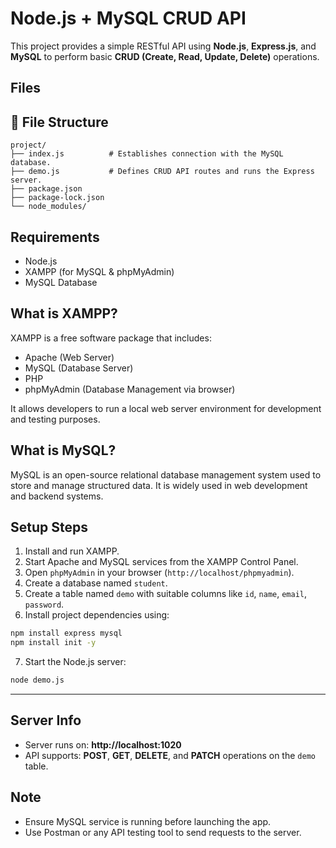 # Node.js + MySQL CRUD API

This project provides a simple RESTful API using **Node.js**, **Express.js**, and **MySQL** to perform basic **CRUD (Create, Read, Update, Delete)** operations.

## Files

## 📘 File Structure
```
project/
├── index.js          # Establishes connection with the MySQL database.
├── demo.js           # Defines CRUD API routes and runs the Express server.
├── package.json
├── package-lock.json
└── node_modules/
```

## Requirements

- Node.js
- XAMPP (for MySQL & phpMyAdmin)
- MySQL Database

## What is XAMPP?

XAMPP is a free software package that includes:
- Apache (Web Server)
- MySQL (Database Server)
- PHP
- phpMyAdmin (Database Management via browser)

It allows developers to run a local web server environment for development and testing purposes.

## What is MySQL?

MySQL is an open-source relational database management system used to store and manage structured data. It is widely used in web development and backend systems.

## Setup Steps

1. Install and run XAMPP.
2. Start Apache and MySQL services from the XAMPP Control Panel.
3. Open `phpMyAdmin` in your browser (`http://localhost/phpmyadmin`).
4. Create a database named `student`.
5. Create a table named `demo` with suitable columns like `id`, `name`, `email`, `password`.
6. Install project dependencies using:
```bash
npm install express mysql
npm install init -y 
```
7. Start the Node.js server:
```bash
node demo.js
```

---


## Server Info

- Server runs on: **http://localhost:1020**
- API supports: **POST**, **GET**, **DELETE**, and **PATCH** operations on the `demo` table.

## Note

- Ensure MySQL service is running before launching the app.
- Use Postman or any API testing tool to send requests to the server.

